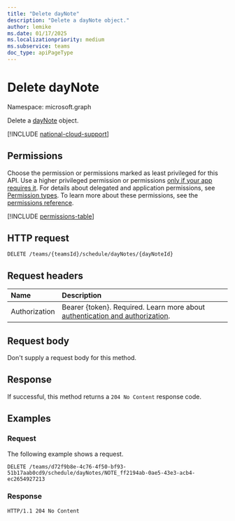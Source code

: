 ```yaml
---
title: "Delete dayNote"
description: "Delete a dayNote object."
author: lemike
ms.date: 01/17/2025
ms.localizationpriority: medium
ms.subservice: teams
doc_type: apiPageType
---
```


# Delete dayNote

Namespace: microsoft.graph

Delete a [dayNote](../resources/daynote.md) object.

[!INCLUDE [national-cloud-support](../../includes/global-only.md)]

## Permissions

Choose the permission or permissions marked as least privileged for this API. Use a higher privileged permission or permissions [only if your app requires it](/graph/permissions-overview#best-practices-for-using-microsoft-graph-permissions). For details about delegated and application permissions, see [Permission types](/graph/permissions-overview#permission-types). To learn more about these permissions, see the [permissions reference](/graph/permissions-reference).

<!-- {
  "blockType": "permissions",
  "name": "schedule-delete-daynotes-permissions"
}
-->
[!INCLUDE [permissions-table](../includes/permissions/daynote-delete-permissions.md)]

## HTTP request

<!-- {
  "blockType": "ignored"
}
-->
``` http
DELETE /teams/{teamsId}/schedule/dayNotes/{dayNoteId}
```

## Request headers

|Name|Description|
|:---|:---|
|Authorization|Bearer {token}. Required. Learn more about [authentication and authorization](/graph/auth/auth-concepts).|

## Request body

Don't supply a request body for this method.

## Response

If successful, this method returns a `204 No Content` response code.

## Examples

### Request
The following example shows a request.

``` http
DELETE /teams/d72f9b8e-4c76-4f50-bf93-51b17aab0cd9/schedule/dayNotes/NOTE_ff2194ab-0ae5-43e3-acb4-ec2654927213
```

### Response

``` http
HTTP/1.1 204 No Content
```

